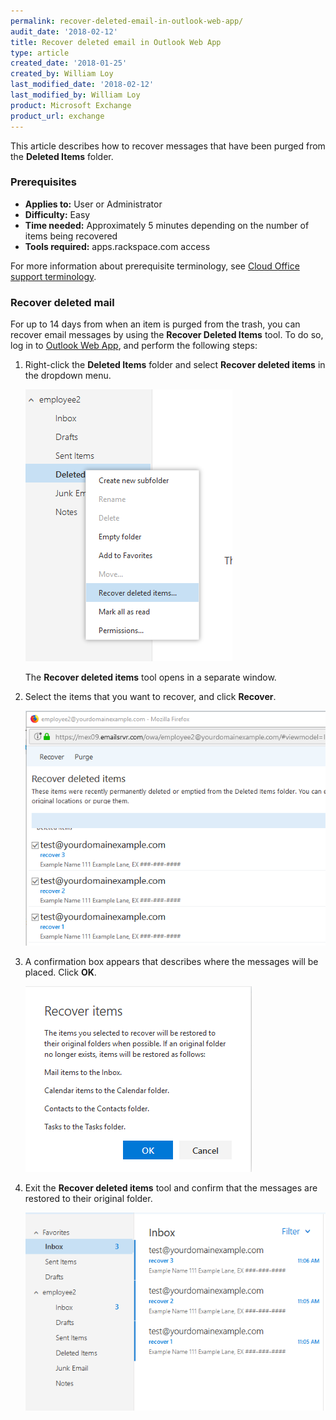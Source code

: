 ```yaml
---
permalink: recover-deleted-email-in-outlook-web-app/
audit_date: '2018-02-12'
title: Recover deleted email in Outlook Web App
type: article
created_date: '2018-01-25'
created_by: William Loy
last_modified_date: '2018-02-12'
last_modified_by: William Loy
product: Microsoft Exchange
product_url: exchange
---
```


This article describes how to recover messages that have been purged from the **Deleted Items** folder.

### Prerequisites

- **Applies to:** User or Administrator
- **Difficulty:** Easy
- **Time needed:** Approximately 5 minutes depending on the number of items being recovered
- **Tools required:** apps.rackspace.com access

For more information about prerequisite terminology, see [Cloud Office support terminology](/how-to/cloud-office-support-terminology/).

### Recover deleted mail

For up to 14 days from when an item is purged from the trash, you can recover email messages by using the **Recover Deleted Items** tool. To do so, log in to [Outlook Web App](https://apps.rackspace.com), and perform the following steps:

1. Right-click the **Deleted Items** folder and select **Recover deleted items** in the dropdown menu.

    <img src="recover_deleted_items.png" alt="" />
    
    The **Recover deleted items** tool opens in a separate window.

3. Select the items that you want to recover, and click **Recover**.

    <img src="recover_messages.png" alt="" />

4. A confirmation box appears that describes where the messages will be placed. Click **OK**.

    <img src="ok.png" alt="" />

5. Exit the **Recover deleted items** tool and confirm that the messages are restored to their original folder.

   <img src="inbox.png" alt="" />
